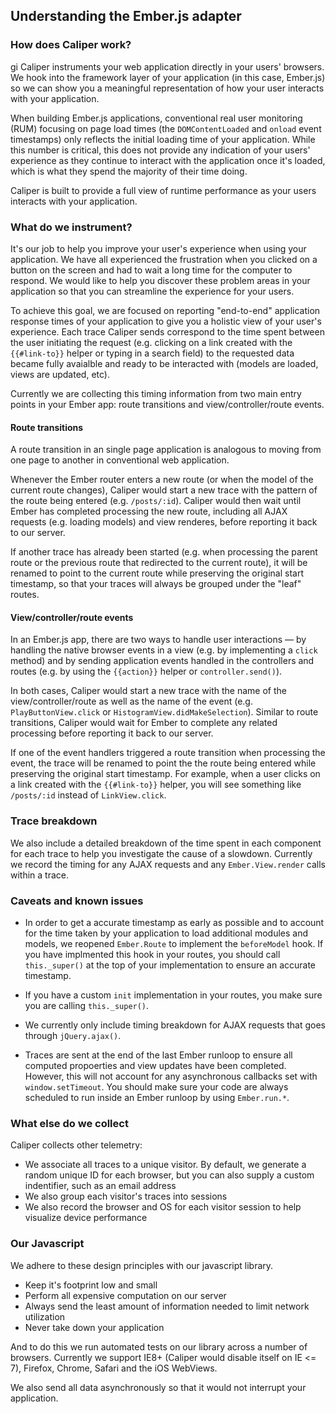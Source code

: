 ## Understanding the Ember.js adapter

### How does Caliper work?
gi
Caliper instruments your web application directly in your users' browsers. We hook into the framework layer of your application (in this case, Ember.js) so we can show you a meaningful representation of how your user interacts with your application.

When building Ember.js applications, conventional real user monitoring (RUM) focusing on page load times (the `DOMContentLoaded` and `onload` event timestamps) only reflects the initial loading time of your application.
While this number is critical, this does not provide any indication of your users' experience as they continue to interact with the application once it's loaded, which is what they spend the majority of their time doing.

Caliper is built to provide a full view of runtime performance as your users interacts with your application.

### What do we instrument?

It's our job to help you improve your user's experience when using your application.
We have all experienced the frustration when you clicked on a button on the screen and had to wait a long time for the computer to respond.
We would like to help you discover these problem areas in your application so that you can streamline the experience for your users.

To achieve this goal, we are focused on reporting "end-to-end" application response times of your application to give you a holistic view of your user's experience. Each trace Caliper sends correspond to the time spent between the user initiating the request (e.g. clicking on a link created with the `{{#link-to}}` helper or typing in a search field) to the requested data became fully avaialble and ready to be interacted with (models are loaded, views are updated, etc).

Currently we are collecting this timing information from two main entry points in your Ember app: route transitions and view/controller/route events.

#### <i class="ss-signpost"></i> Route transitions

A route transition in an single page application is analogous to moving from one page to another in conventional web application.

Whenever the Ember router enters a new route (or when the model of the current route changes), Caliper would start a new trace with the pattern of the route being entered (e.g. `/posts/:id`). Caliper would then wait until Ember has completed processing the new route, including all AJAX requests (e.g. loading models) and view renderes, before reporting it back to our server.

If another trace has already been started (e.g. when processing the parent route or the previous route that redirected to the current route), it will be renamed to point to the current route while preserving the original start timestamp, so that your traces will always be grouped under the "leaf" routes.

#### <i class="ss-cursor"></i> View/controller/route events

In an Ember.js app, there are two ways to handle user interactions &mdash; by handling the native browser events in a view (e.g. by implementing a `click` method) and by sending application events handled in the controllers and routes (e.g. by using the `{{action}}` helper or `controller.send()`).

In both cases, Caliper would start a new trace with the name of the view/controller/route as well as the name of the event (e.g. `PlayButtonView.click` or `HistogramView.didMakeSelection`). Similar to route transitions, Caliper would wait for Ember to complete any related processing before reporting it back to our server.

If one of the event handlers triggered a route transition when processing the event, the trace will be renamed to point the the route being entered while preserving the original start timestamp. For example, when a user clicks on a link created with the `{{#link-to}}` helper, you will see something like `/posts/:id` instead of `LinkView.click`.

### Trace breakdown

We also include a detailed breakdown of the time spent in each component for each trace to help you investigate the cause of a slowdown.
Currently we record the timing for any AJAX requests and any `Ember.View.render` calls within a trace.

### Caveats and known issues

  - In order to get a accurate timestamp as early as possible and to account for the time taken by your application to load additional modules and models, we reopened `Ember.Route` to implement the `beforeModel` hook. If you have implmented this hook in your routes, you should call `this._super()` at the top of your implementation to ensure an accurate timestamp.

  - If you have a custom `init` implementation in your routes, you make sure you are calling `this._super()`.

  - We currently only include timing breakdown for AJAX requests that goes through `jQuery.ajax()`.

  - Traces are sent at the end of the last Ember runloop to ensure all computed propoerties and view updates have been completed. However, this will not account for any asynchronous callbacks set with `window.setTimeout`. You should make sure your code are always scheduled to run inside an Ember runloop by using `Ember.run.*`.

### What else do we collect

Caliper collects other telemetry:

  - We associate all traces to a unique visitor. By default, we generate a random unique ID for each browser, but you can also supply a custom indentifier, such as an email address
  - We also group each visitor's traces into sessions
  - We also record the browser and OS for each visitor session to help visualize device performance

### Our Javascript

We adhere to these design principles with our javascript library.

  - Keep it's footprint low and small
  - Perform all expensive computation on our server
  - Always send the least amount of information needed to limit network utilization
  - Never take down your application

And to do this we run automated tests on our library across a number of browsers. Currently we support IE8+ (Caliper would disable itself on IE <= 7), Firefox, Chrome, Safari and the iOS WebViews.

We also send all data asynchronously so that it would not interrupt your application.
